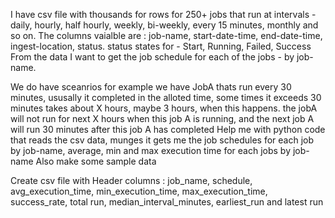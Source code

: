 I have csv file with thousands for rows for 250+ jobs that run at intervals - daily, hourly, half hourly, weekly,
bi-weekly, every 15 minutes, monthly and so on. The columns vaialble are : job-name, start-date-time, end-date-time,
ingest-location, status. status states for - Start, Running, Failed, Success From the data I want to get the job
schedule for each of the jobs - by job-name.

We do have sceanrios for example we have JobA thats run every 30 minutes,
ususally it completed in the alloted time, some times it exceeds 30 minutes takes about X hours, maybe 3 hours, when
this happens. the jobA will not run for next X hours when this job A is running, and the next job A will run 30 minutes
after this job A has completed Help me with python code that reads the csv data, munges it gets me the job schedules for
each job by job-name, average, min and max execution time for each jobs by job-name Also make some sample data

Create csv file with
Header columns :
job_name, schedule, avg_execution_time, min_execution_time, max_execution_time, success_rate, total run,
median_interval_minutes, earliest_run and latest run
